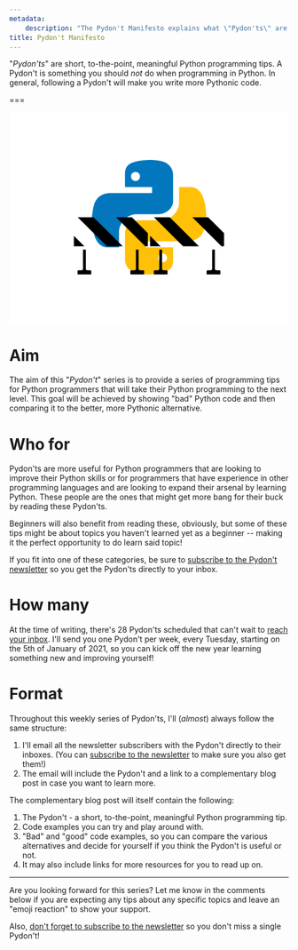 ```yaml
---
metadata:
    description: "The Pydon't Manifesto explains what \"Pydon'ts\" are and why they are important when you are looking to improve your Python programming skills."
title: Pydon't Manifesto
---
```


"*Pydon'ts*" are short, to-the-point, meaningful Python programming tips.
A Pydon't is something you should *not* do when programming in Python.
In general, following a Pydon't will make you write more Pythonic code.

===

![The Python logo with some construction work barriers in front of it.](thumbnail.png)


# Aim

The aim of this "*Pydon't*" series is to provide a series of programming tips
for Python programmers that will take their Python programming to the next level.
This goal will be achieved by showing "bad" Python code and then comparing it
to the better, more Pythonic alternative.


# Who for

Pydon'ts are more useful for Python programmers that are looking to improve
their Python skills or for programmers that have experience in other programming
languages and are looking to expand their arsenal by learning Python.
These people are the ones that might get more bang for their buck by reading
these Pydon'ts.

Beginners will also benefit from reading these, obviously, but some of these
tips might be about topics you haven't learned yet as a beginner -- making it
the perfect opportunity to do learn said topic!

If you fit into one of these categories, be sure to
[subscribe to the Pydon't newsletter][subscribe] so you get the Pydon'ts directly
to your inbox.


# How many

At the time of writing, there's 28 Pydon'ts scheduled that can't wait to [reach
your inbox][subscribe].
I'll send you one Pydon't per week, every Tuesday,
starting on the 5th of January of 2021,
so you can kick off the new year learning something new and improving yourself!


# Format

Throughout this weekly series of Pydon'ts,
I'll (*almost*) always follow the same structure:

 1. I'll email all the newsletter subscribers with the Pydon't directly to their inboxes.
 (You can [subscribe to the newsletter][subscribe] to make sure you also get them!)
 2. The email will include the Pydon't
 and a link to a complementary blog post in case you want to learn more.

The complementary blog post will itself contain the following:

 1. The Pydon't - a short, to-the-point, meaningful Python programming tip.
 2. Code examples you can try and play around with.
 3. "Bad" and "good" code examples, so you can compare the various alternatives
 and decide for yourself if you think the Pydon't is useful or not.
 4. It may also include links for more resources for you to read up on.


---

Are you looking forward for this series?
Let me know in the comments below if you are expecting any tips about any specific
topics and leave an "emoji reaction" to show your support.

Also, [don't forget to subscribe to the newsletter][subscribe] so you don't miss
a single Pydon't!


[subscribe]: https://mathspp.com/subscribe
